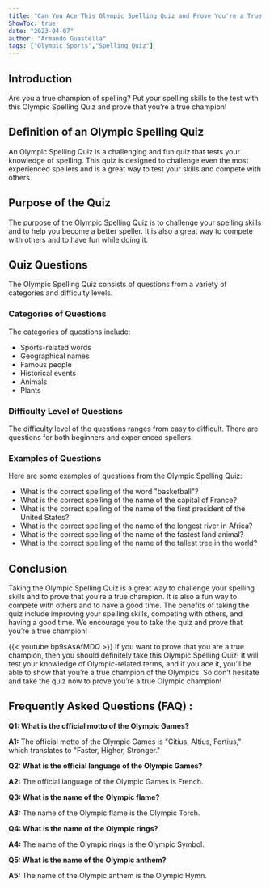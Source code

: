 ```yaml
---
title: "Can You Ace This Olympic Spelling Quiz and Prove You're a True Champion?"
ShowToc: true 
date: "2023-04-07"
author: "Armando Guastella" 
tags: ["Olympic Sports","Spelling Quiz"]
---
```

## Introduction 
Are you a true champion of spelling? Put your spelling skills to the test with this Olympic Spelling Quiz and prove that you’re a true champion!

## Definition of an Olympic Spelling Quiz 
An Olympic Spelling Quiz is a challenging and fun quiz that tests your knowledge of spelling. This quiz is designed to challenge even the most experienced spellers and is a great way to test your skills and compete with others.

## Purpose of the Quiz
The purpose of the Olympic Spelling Quiz is to challenge your spelling skills and to help you become a better speller. It is also a great way to compete with others and to have fun while doing it.

## Quiz Questions 
The Olympic Spelling Quiz consists of questions from a variety of categories and difficulty levels.

### Categories of Questions 
The categories of questions include:
- Sports-related words
- Geographical names
- Famous people
- Historical events
- Animals
- Plants

### Difficulty Level of Questions 
The difficulty level of the questions ranges from easy to difficult. There are questions for both beginners and experienced spellers.

### Examples of Questions 
Here are some examples of questions from the Olympic Spelling Quiz:
- What is the correct spelling of the word "basketball"?
- What is the correct spelling of the name of the capital of France?
- What is the correct spelling of the name of the first president of the United States?
- What is the correct spelling of the name of the longest river in Africa?
- What is the correct spelling of the name of the fastest land animal?
- What is the correct spelling of the name of the tallest tree in the world?

## Conclusion 
Taking the Olympic Spelling Quiz is a great way to challenge your spelling skills and to prove that you’re a true champion. It is also a fun way to compete with others and to have a good time. The benefits of taking the quiz include improving your spelling skills, competing with others, and having a good time. We encourage you to take the quiz and prove that you’re a true champion!

{{< youtube bp9sAsAfMDQ >}} 
If you want to prove that you are a true champion, then you should definitely take this Olympic Spelling Quiz! It will test your knowledge of Olympic-related terms, and if you ace it, you’ll be able to show that you’re a true champion of the Olympics. So don’t hesitate and take the quiz now to prove you’re a true Olympic champion!

## Frequently Asked Questions (FAQ) :
**Q1: What is the official motto of the Olympic Games?**

**A1:** The official motto of the Olympic Games is "Citius, Altius, Fortius," which translates to "Faster, Higher, Stronger."

**Q2: What is the official language of the Olympic Games?**

**A2:** The official language of the Olympic Games is French.

**Q3: What is the name of the Olympic flame?**

**A3:** The name of the Olympic flame is the Olympic Torch.

**Q4: What is the name of the Olympic rings?**

**A4:** The name of the Olympic rings is the Olympic Symbol.

**Q5: What is the name of the Olympic anthem?**

**A5:** The name of the Olympic anthem is the Olympic Hymn.





